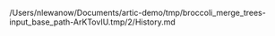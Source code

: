 /Users/nlewanow/Documents/artic-demo/tmp/broccoli_merge_trees-input_base_path-ArKTovIU.tmp/2/History.md